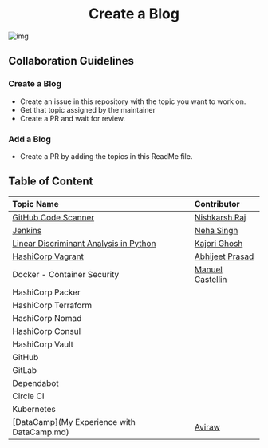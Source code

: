 <h1 align="center">Create a Blog</h1>

![img](img/blog.png)

## Collaboration Guidelines

### Create a Blog

* Create an issue in this repository with the topic you want to work on.
* Get that topic assigned by the maintainer
* Create a PR and wait for review.

### Add a Blog

* Create a PR by adding the topics in this ReadMe file.

## Table of Content

| Topic Name | Contributor |
| :-- | :-- |
| [GitHub Code Scanner](GitHub-CodeScanning.md) | [Nishkarsh Raj](https://www.github.com/NishkarshRaj) |
| [Jenkins](Installation-of-Jenkins-and-Simple-job.md) | [Neha Singh](https://github.com/Nehasingh1300) |
| [Linear Discriminant Analysis in Python](Linear_Discriminant_Analysis.md) | [Kajori Ghosh](https://www.github.com/Kajori4) |
| [HashiCorp Vagrant](Vagrant.md) | [Abhijeet Prasad](https://www.github.com/kudoabhijeet) |
| Docker - Container Security | [Manuel Castellin](https://www.github.com/mcastellin) |
| HashiCorp Packer |  |
| HashiCorp Terraform | |
| HashiCorp Nomad | |
| HashiCorp Consul | |
| HashiCorp Vault | |
| GitHub | |
| GitLab | |
| Dependabot | |
| Circle CI | |
| Kubernetes | |
| [DataCamp](My Experience with DataCamp.md) | [Aviraw](https://github.com/aviraw) |

